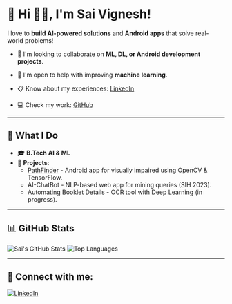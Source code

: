 # 👋 Hi 🙋‍♂️, I'm Sai Vignesh!

I love to **build AI-powered solutions** and **Android apps** that solve real-world problems!

- 🌟 I'm looking to collaborate on **ML, DL, or Android development projects**.
- 🤝 I'm open to help with improving **machine learning**.

- 📋 Know about my experiences: [LinkedIn](https://linkedin.com/in/saivignesh2411)
- 💻 Check my work: [GitHub](https://github.com/vignesh61fl)

---

## 🚀 What I Do
- 🎓 **B.Tech AI & ML**
- 🌱 **Projects**: 
  - [PathFinder](https://github.com/theyuvarajkumar/Path-Finder) - Android app for visually impaired using OpenCV & TensorFlow.
  - AI-ChatBot - NLP-based web app for mining queries (SIH 2023).
  - Automating Booklet Details - OCR tool with Deep Learning (in progress).

---

## 📊 GitHub Stats
![Sai's GitHub Stats](https://github-readme-stats.vercel.app/api?username=vignesh61fl&show_icons=true&theme=radical)
![Top Languages](https://github-readme-stats.vercel.app/api/top-langs/?username=vignesh61fl&layout=compact&theme=radical)

---

## 🤝 Connect with me:
[![LinkedIn](https://img.shields.io/badge/LinkedIn-Connect-blue)](https://linkedin.com/in/saivignesh2411)
